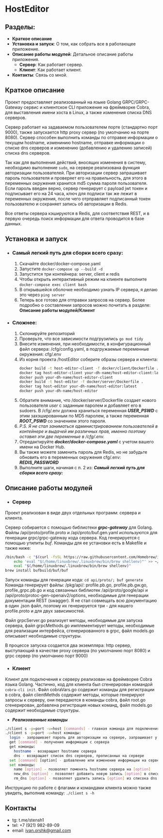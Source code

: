 # HostEditor

## Разделы:

- **Краткое описание**
- **Установка и запуск**: О том, как собрать все в работающее приложение.
- **Описание работы модулей**: Детальное описание работы приложения.
  - **Сервер**: Как работает сервер.
  - **Клиент**: Как работает клиент.
- **Контакты**: Связь со мной.

## Краткое описание

Проект предоставляет реализованный на языке Golang GRPC/GRPC-Gateway сервис и клиентское CLI приложение на фреймворке Cobra, для выставления имени хоста в Linux, а также изменения списка DNS серверов.

Сервер работает на задаваемом пользователем порте (стандартно порт 9000), также запускается http proxy сервер (по умолчанию на порте 8080). Сервер способен выполнить команды по отправке информации о текущем hostname, изменинию hostname, отправке информации о списке dns серверов и изменению (добавлению и удалению записей) списка dns серверов. 

Так как для выполнения действий, вносящих изменения в систему, необходимо выполнение ```sudo```, на сервере реализована функция авторизации пользователей. При авторизации сервер запрашивает пароль пользователя и проверяет его на правильность, для этого в переменных окружения хранится md5 сумма пароля пользователя. Если пароль введен верно, сервер генерирует с payload jwt токен и подписывает его на 24 часа, ключ для подписи так же лежит в переменных окружения, после чего отрправляет подписанный токен пользователю и сохраняет запись об авторизации в Redis.

Все ответы сервера кэшируются в Redis, для соответствия REST, и в первую очередь поиск информации для ответа проводится в базе данных.
  
## Установка и запуск

- ### Самый легкий путь для сборки всего сразу:
  1. Скачайте docker/docker-compose.yaml
  2. Запустите ``docker-compose up --build -d``
  3. Запустится три контейнера: server, client и redis
  4. Чтобы открыть интерактивный режим на клиенте выполните ``docker-compose exec client bash``
  5. В открывшейся оболочке необходимо узнать IP сервера, я делаю это через ``ping server``
  6. Теперь все готово для отправки запросов на сервер. Более подробно о составлении запросов можно почитать в разделе: **Описание работы модулей/Клиент**
 
- ### Сложнее:
  1. Склонируйте репозиторий
  2. Проверьте, что все зависимости подгрузились ``go mod tidy``
  3. Внесите изменения, при необходимости, в конфигурационный файл сервера: /cfg/config.yaml, в подгружаемые переменные окружения: cfg/.env
  4. Из корня проекта /hostEditor соберите образы сервера и клиента:
     ```bash
     docker build -t host-editor-client -f docker/client/Dockerfile .
     docker tag host-editor-client your-dh-name/host-editor-client:latest
     docker push your-dh-name/host-editor-client
     docker build -t host-editor -f docker/server/Dockerfile .
     docker tag host-editor your-dh-name/host-editor:latest
     docker push your-dh-name/host-editor
     ```
  5. Обратите внимание, что /docker/server/Dockerfile создает нового пользователя *user* с заданным паролем и добавляет его в sudoers. В /cfg/.env должна храниться переменная ***USER_PSWD*** с этим захэшированным по MD5 паролем, а также переменная ***ROOT_PSWD*** со значением этого пароля.
  6. *P.S. Я не стал заниматься администрированием пользователей в контейнере и выдачей им различных прав, именно поэтому оставил эти две переменные в /cfg/.env.*
  7. Отредактируйте ***docker/docker-compose.yaml*** с учетом вашего имени на Docker Hub.
  8. Вы также можете заменить пароль для Redis, но не забудьте обновить его в переменных окружения cfg/.env: ***REDIS_PASSWORD***
  9. Выполните шаги, начиная с п. 2 из: ***Самый легкий путь для сборки всего сразу:***

## Описание работы модулей

- ### Сервер
Проект реализован в виде двух отдельных программ: сервера и клиента.

Сервер собирается с помощью библиотеки ***grpc-gateway*** для Golang. Файлы /api/proto/profile.proto и /api/proto/buf.gen.yaml используются для генерации grpc/grpc-gateway кода сервера. Код генерируется с помощью утилиты *buf*. Команды для ее установки есть в Makefile и также ниже:
```bash
/bin/bash -c "$(curl -fsSL https://raw.githubusercontent.com/Homebrew/install/HEAD/install.sh)"; \
	echo 'eval "$(/home/linuxbrew/.linuxbrew/bin/brew shellenv)"' >> ~/.bash_profile; \
    eval "$(/home/linuxbrew/.linuxbrew/bin/brew shellenv)"
brew install bufbuild/buf/buf
```
Запуск команды для генерации кода: ``cd api/proto/; buf generate``
Команда генерирует файлы: /pkg/api/: profile.pb.go, profile.pb.gw.go, profile_grpc.pb.go и код связанных библиотек /api/proto/google/api и /api/proto/protoc-gen-openaiv2/options, необходимые для генерации документации REST (swagger). Я не стал совмещать всю документацию в один .json файл, поэтому их генерируется три - для нашего profile.proto и для двух зависимостей.

Файл grpcServer.go реализует методы, необходимые для запуска сервера, файл grpcMethods.go имплементирует методы, необходимые для реализации интерфейса, сгенерированного в grpc, файл models.go описывает необходимые структуры.

В процессе запуска создается два экземпляра: http сервер, выступающий в качестве proxy сервера (по умолчанию порт 8080) и grpc сервер (по умолчанию порт 9000)

- ### Клиент
Клиент для подключения к серверу реализован на фреймворке Cobra языка Golang. Частично, код для клиента был сгенерирован командой ``cobra-cli init``. Файл cobraVars.go содержит команды для регистрации в cobra, файл clientMethds содержит методы, которые генерируют запросы к серверу, они передаются в команды cobra, файл root.go сгенерирован, добавлена регистрация новых команд, файл models.go содержит необходимые структуры.

  - ***Реализованные команды***
  ```bash
  ./client s -p=port -u=host [commands] - главная команда для подключения к серверу, требует указания IP адреса и порта сервера
  ./client s -p=port -u=host команды:
    login - запрашивает пароль для авторизации на сервере, запрашивает у сервера jwt токен
    get [command] - получение информации с сервера
    get команды:
      hostname - возвращает hostname сервера
      dns - возвращает список dns серверов, прописанных на сервере
    set [command] [option[ - добавление или изменение информации на сервере
    set команды:
      name [option] - позволяет поменять hostname сервера на [option]
      new_dns [option] - позволяет добавить новую запись [option] в список dns серверов на сервере
      rm_dns [option] - позволяет удалить запись [option] из списока dns серверов на сервере
  ```
  Инструкцию по работе с флагами и командами клиента можно также увидеть, выполнив команду: ``./client s -h`` 


## Контакты
+ tg: t.me/stensh1
+ tel: +7 (921) 982-89-09
+ email: ivan.orshk@gmail.com
